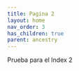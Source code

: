 ```yaml
---
title: Pagina 2
layout: home
nav_order: 3
has_children: true
parent: ancestry
---
```


Prueba para el Index 2
